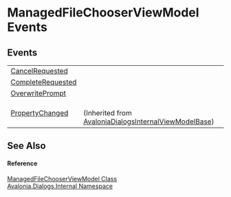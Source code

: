 # ManagedFileChooserViewModel Events




## Events
<table>
<tr>
<td><a href="E_Avalonia_Dialogs_Internal_ManagedFileChooserViewModel_CancelRequested">CancelRequested</a></td>
<td> </td>
</tr>
<tr>
<td><a href="E_Avalonia_Dialogs_Internal_ManagedFileChooserViewModel_CompleteRequested">CompleteRequested</a></td>
<td> </td>
</tr>
<tr>
<td><a href="E_Avalonia_Dialogs_Internal_ManagedFileChooserViewModel_OverwritePrompt">OverwritePrompt</a></td>
<td> </td>
</tr>
<tr>
<td><a href="E_Avalonia_Dialogs_Internal_AvaloniaDialogsInternalViewModelBase_PropertyChanged">PropertyChanged</a></td>
<td><br />(Inherited from <a href="T_Avalonia_Dialogs_Internal_AvaloniaDialogsInternalViewModelBase">AvaloniaDialogsInternalViewModelBase</a>)</td>
</tr>
</table>

## See Also


#### Reference
<a href="T_Avalonia_Dialogs_Internal_ManagedFileChooserViewModel">ManagedFileChooserViewModel Class</a>  
<a href="N_Avalonia_Dialogs_Internal">Avalonia.Dialogs.Internal Namespace</a>  
